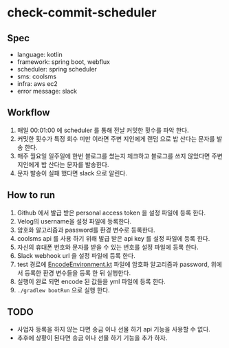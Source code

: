 # check-commit-scheduler

## Spec
- language: kotlin
- framework: spring boot, webflux
- scheduler: spring scheduler
- sms: coolsms
- infra: aws ec2
- error message: slack

## Workflow
1. 매일 00:01:00 에 scheduler 를 통해 전날 커밋한 횟수를 파악 한다.
2. 커밋한 횟수가 특정 회수 미만 이라면 주변 지인에게 랜덤 으로 밥 산다는 문자를 발송 한다.
3. 매주 월요일 일주일에 한번 블로그를 썼는지 체크하고 블로그를 쓰지 않았다면 주변 지인에게 밥 산다는 문자를 발송한다.
4. 문자 발송이 실패 했다면 slack 으로 알린다.

## How to run
1. Github 에서 발급 받은 personal access token 을 설정 파일에 등록 한다.
1. Velog의 username을 설정 파일에 등록한다.
1. 암호화 알고리즘과 password를 환경 변수로 등록한다.
1. coolsms api 를 사용 하기 위해 발급 받은 api key 를 설정 파일에 등록 한다.
1. 자신의 휴대폰 번호와 문자를 받을 수 있는 번호를 설정 파일에 등록 한다.
1. Slack webhook url 을 설정 파일에 등록 한다.
1. test 경로에 [EncodeEnvironment.kt](src%2Ftest%2Fkotlin%2Fcom%2Fexample%2Ffilialscheduler%2FEncodeEnvironment.kt) 파일에 암호화 알고리즘과 password, 위에서 등록한 환경 변수들을 등록 한 뒤 실행한다.
1. 실행이 완료 되면 encode 된 값들을 yml 파일에 등록 한다.
1. `./gradlew bootRun` 으로 실행 한다.

## TODO
- 사업자 등록을 하지 않는 다면 송금 이나 선물 하기 api 기능을 사용할 수 없다.
- 추후에 상황이 된다면 송금 이나 선물 하기 기능을 추가 하자.
